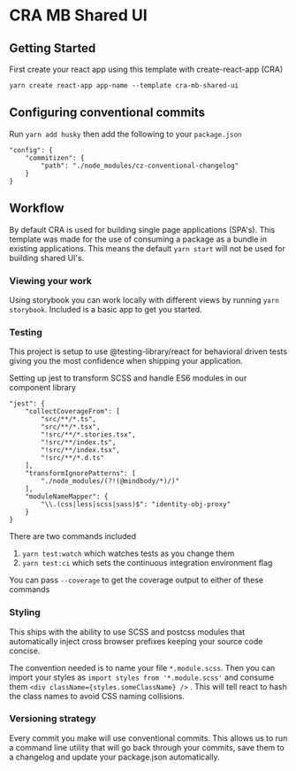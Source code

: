 # CRA MB Shared UI

## Getting Started

First create your react app using this template with create-react-app (CRA)

```
yarn create react-app app-name --template cra-mb-shared-ui
```

## Configuring conventional commits

Run `yarn add husky` then add the following to your `package.json`

```
"config": {
    "commitizen": {
        "path": "./node_modules/cz-conventional-changelog"
    }
}
```

## Workflow

By default CRA is used for building single page applications (SPA's). This template was made for the use of consuming a package as a bundle in existing applications. This means the default `yarn start` will not be used for building shared UI's. 

### Viewing your work

Using storybook you can work locally with different views by running `yarn storybook`. Included is a basic app to get you started. 

### Testing

This project is setup to use @testing-library/react for behavioral driven tests giving you the most confidence when shipping your application. 

Setting up jest to transform SCSS and handle ES6 modules in our component library

```
"jest": {
    "collectCoverageFrom": [
        "src/**/*.ts",
        "src/**/*.tsx",
        "!src/**/*.stories.tsx",
        "!src/**/index.ts",
        "!src/**/index.tsx",
        "!src/**/*.d.ts"
    ],
    "transformIgnorePatterns": [
        "./node_modules/(?!(@mindbody/*)/)"
    ],
    "moduleNameMapper": {
        "\\.(css|less|scss|sass)$": "identity-obj-proxy"
    }
}
```

There are two commands included

1. `yarn test:watch` which watches tests as you change them
2. `yarn test:ci` which sets the continuous integration environment flag

You can pass `--coverage` to get the coverage output to either of these commands

### Styling

This ships with the ability to use SCSS and postcss modules that automatically inject cross browser prefixes keeping your source code concise. 

The convention needed is to name your file `*.module.scss`. Then you can import your styles as `import styles from '*.module.scss'` and consume them `<div className={styles.someClassName} />`
. This will tell react to hash the class names to avoid CSS naming collisions. 

### Versioning strategy

Every commit you make will use conventional commits. This allows us to run a command line utility that will go back through your commits, save them to a changelog and update your package.json automatically. 
